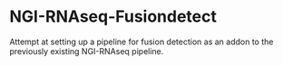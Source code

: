 # NGI-RNAseq-Fusiondetect
Attempt at setting up a pipeline for fusion detection as an addon to the previously existing NGI-RNAseq pipeline.
